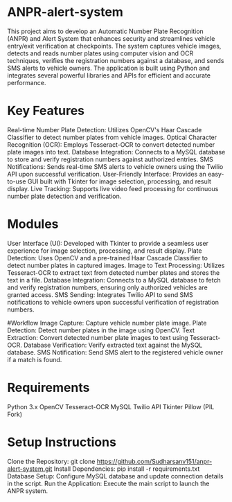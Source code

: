 # ANPR-alert-system
This project aims to develop an Automatic Number Plate Recognition (ANPR) and Alert System that enhances security and streamlines vehicle entry/exit verification at checkpoints. The system captures vehicle images, detects and reads number plates using computer vision and OCR techniques, verifies the registration numbers against a database, and sends SMS alerts to vehicle owners. The application is built using Python and integrates several powerful libraries and APIs for efficient and accurate performance.

# Key Features
Real-time Number Plate Detection: Utilizes OpenCV's Haar Cascade Classifier to detect number plates from vehicle images.
Optical Character Recognition (OCR): Employs Tesseract-OCR to convert detected number plate images into text.
Database Integration: Connects to a MySQL database to store and verify registration numbers against authorized entries.
SMS Notifications: Sends real-time SMS alerts to vehicle owners using the Twilio API upon successful verification.
User-Friendly Interface: Provides an easy-to-use GUI built with Tkinter for image selection, processing, and result display.
Live Tracking: Supports live video feed processing for continuous number plate detection and verification.

# Modules
User Interface (UI): Developed with Tkinter to provide a seamless user experience for image selection, processing, and result display.
Plate Detection: Uses OpenCV and a pre-trained Haar Cascade Classifier to detect number plates in captured images.
Image to Text Processing: Utilizes Tesseract-OCR to extract text from detected number plates and stores the text in a file.
Database Integration: Connects to a MySQL database to fetch and verify registration numbers, ensuring only authorized vehicles are granted access.
SMS Sending: Integrates Twilio API to send SMS notifications to vehicle owners upon successful verification of registration numbers.

#Workflow
Image Capture: Capture vehicle number plate image.
Plate Detection: Detect number plates in the image using OpenCV.
Text Extraction: Convert detected number plate images to text using Tesseract-OCR.
Database Verification: Verify extracted text against the MySQL database.
SMS Notification: Send SMS alert to the registered vehicle owner if a match is found.

# Requirements
Python 3.x
OpenCV
Tesseract-OCR
MySQL
Twilio API
Tkinter
Pillow (PIL Fork)

# Setup Instructions
Clone the Repository: git clone https://github.com/Sudharsanv151/anpr-alert-system.git
Install Dependencies: pip install -r requirements.txt
Database Setup: Configure MySQL database and update connection details in the script.
Run the Application: Execute the main script to launch the ANPR system.

